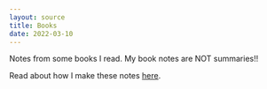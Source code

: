 ```yaml
---
layout: source
title: Books
date: 2022-03-10
---
```


Notes from some books I read. My book notes are NOT summaries!! 

Read about how I make these notes [here](/notes).
